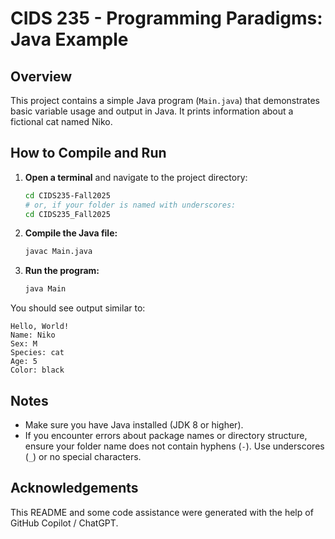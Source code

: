 # CIDS 235 - Programming Paradigms: Java Example

## Overview
This project contains a simple Java program (`Main.java`) that demonstrates basic variable usage and output in Java. It prints information about a fictional cat named Niko.

## How to Compile and Run

1. **Open a terminal** and navigate to the project directory:
   ```sh
   cd CIDS235-Fall2025
   # or, if your folder is named with underscores:
   cd CIDS235_Fall2025
   ```

2. **Compile the Java file:**
   ```sh
   javac Main.java
   ```

3. **Run the program:**
   ```sh
   java Main
   ```

You should see output similar to:
```
Hello, World!
Name: Niko
Sex: M
Species: cat
Age: 5
Color: black
```

## Notes
- Make sure you have Java installed (JDK 8 or higher).
- If you encounter errors about package names or directory structure, ensure your folder name does not contain hyphens (`-`). Use underscores (`_`) or no special characters.

## Acknowledgements
This README and some code assistance were generated with the help of GitHub Copilot / ChatGPT.
